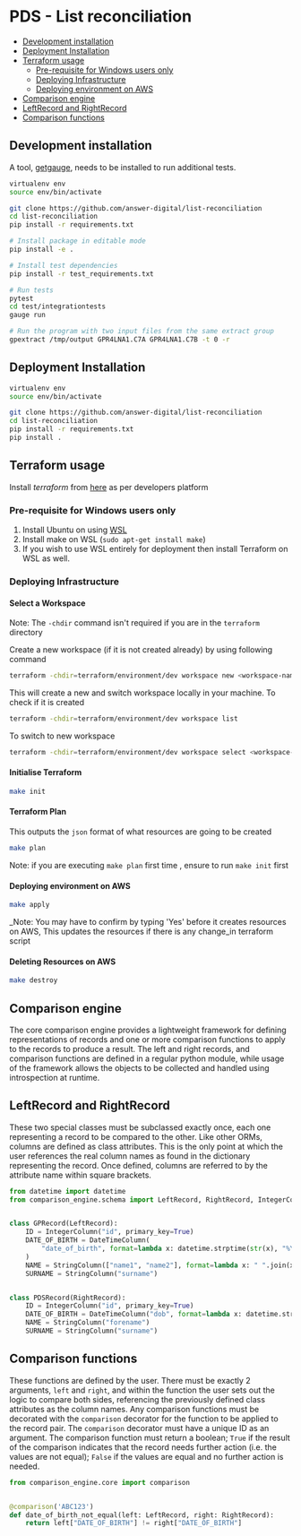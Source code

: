 # PDS - List reconciliation

* [Development installation](#development-installation)
* [Deployment Installation](#deployment-installation)
* [Terraform usage](#terraform-usage)
    + [Pre-requisite for Windows users only](#pre-requisite-for-windows-users-only)
    + [Deploying Infrastructure](#deploying-infrastructure)
    + [Deploying environment on AWS](#deploying-environment-on-aws)
* [Comparison engine](#Comparison-engine)
* [LeftRecord and RightRecord](#leftrecord-and-rightrecord)
* [Comparison functions](#comparison-functions)

## Development installation

A tool, [getgauge](https://docs.gauge.org/getting_started/installing-gauge.html?os=windows&language=python&ide=null), needs to be installed to run additional tests.

```bash
virtualenv env
source env/bin/activate

git clone https://github.com/answer-digital/list-reconciliation
cd list-reconciliation
pip install -r requirements.txt

# Install package in editable mode
pip install -e .

# Install test dependencies
pip install -r test_requirements.txt

# Run tests
pytest
cd test/integrationtests
gauge run

# Run the program with two input files from the same extract group
gpextract /tmp/output GPR4LNA1.C7A GPR4LNA1.C7B -t 0 -r
```

## Deployment Installation

```bash
virtualenv env
source env/bin/activate

git clone https://github.com/answer-digital/list-reconciliation
cd list-reconciliation
pip install -r requirements.txt
pip install .
```

## Terraform usage

Install _terraform_ from [here](https://www.terraform.io/downloads.html) as per developers platform

### Pre-requisite for Windows users only

1. Install Ubuntu on using [WSL](https://docs.microsoft.com/en-us/windows/wsl/install-win10)
2. Install make on WSL (`sudo apt-get install make`)
3. If you wish to use WSL entirely for deployment then install Terraform on WSL as well.

### Deploying Infrastructure

#### Select a Workspace

Note: The `-chdir` command isn't required if you are in the `terraform` directory

Create a new workspace (if it is not created already) by using following command

```bash
terraform -chdir=terraform/environment/dev workspace new <workspace-name>
```

This will create a new and switch workspace locally in your machine. To check if it is created

```bash
terraform -chdir=terraform/environment/dev workspace list
```

To switch to new workspace

```bash
terraform -chdir=terraform/environment/dev workspace select <workspace-name>
```

#### Initialise Terraform

```bash
make init
```

#### Terraform Plan

This outputs the `json` format of what resources are going to be created

```bash
make plan
```

Note: if you are executing `make plan` first time , ensure to run `make init` first

#### Deploying environment on AWS

```bash
make apply
```

_Note: You may have to confirm by typing 'Yes' before it creates resources on AWS, This updates the resources if there
is any change_in terraform script

#### Deleting Resources on AWS

```bash
make destroy
```

## Comparison engine

The core comparison engine provides a lightweight framework for defining representations of records and one or more
comparison functions to apply to the records to produce a result. The left and right records, and comparison functions
are defined in a regular python module, while usage of the framework allows the objects to be collected and handled
using introspection at runtime.

## LeftRecord and RightRecord

These two special classes must be subclassed exactly once, each one representing a record to be compared to the other.
Like other ORMs, columns are defined as class attributes. This is the only point at which the user references the real
column names as found in the dictionary representing the record. Once defined, columns are referred to by the attribute
name within square brackets.

```python
from datetime import datetime
from comparison_engine.schema import LeftRecord, RightRecord, IntegerColumn, StringColumn, DateTimeColumn


class GPRecord(LeftRecord):
    ID = IntegerColumn("id", primary_key=True)
    DATE_OF_BIRTH = DateTimeColumn(
        "date_of_birth", format=lambda x: datetime.strptime(str(x), "%Y-%m-%d")
    )
    NAME = StringColumn(["name1", "name2"], format=lambda x: " ".join(x).strip())
    SURNAME = StringColumn("surname")


class PDSRecord(RightRecord):
    ID = IntegerColumn("id", primary_key=True)
    DATE_OF_BIRTH = DateTimeColumn("dob", format=lambda x: datetime.strptime(str(x), "%Y%m%d"))
    NAME = StringColumn("forename")
    SURNAME = StringColumn("surname")
```

## Comparison functions

These functions are defined by the user. There must be exactly 2 arguments, `left` and `right`, and within the function
the user sets out the logic to compare both sides, referencing the previously defined class attributes as the column
names. Any comparison functions must be decorated with the `comparison` decorator for the function to be applied to the
record pair. The `comparison` decorator must have a unique ID as an argument. The comparison function must return a
boolean; `True` if the result of the comparison indicates that the record needs further action (i.e. the values are not
equal); `False` if the values are equal and no further action is needed.

```python
from comparison_engine.core import comparison


@comparison('ABC123')
def date_of_birth_not_equal(left: LeftRecord, right: RightRecord):
    return left["DATE_OF_BIRTH"] != right["DATE_OF_BIRTH"]
```
